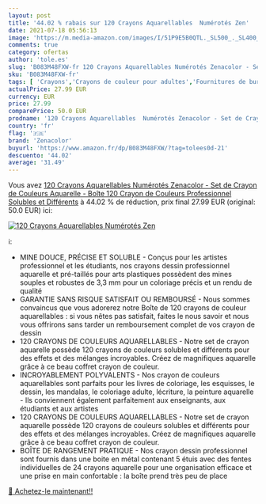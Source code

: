 ```yaml
---
layout: post
title: '44.02 % rabais sur 120 Crayons Aquarellables  Numérotés Zen'
date: 2021-07-18 05:56:13
image: 'https://m.media-amazon.com/images/I/51P9E5B0QTL._SL500_._SL400_.jpg'
comments: true
category: ofertas
author: 'tole.es'
slug: 'B083M48FXW-fr 120 Crayons Aquarellables Numérotés Zenacolor - Set de...'
sku: 'B083M48FXW-fr'
tags: [ 'Crayons','Crayons de couleur pour adultes','Fournitures de bureau','zenacolor','Écriture', ]
actualPrice: 27.99 EUR
currency: EUR
price: 27.99
comparePrice: 50.0 EUR
prodname: '120 Crayons Aquarellables  Numérotés Zenacolor - Set de Crayon de Couleurs Aquarelle - Boîte 120 Crayon de Couleurs Professionnel  Solubles et Différents'
country: 'fr'
flag: '🇫🇷'
brand: 'Zenacolor'
buyurl: 'https://www.amazon.fr/dp/B083M48FXW/?tag=tolees0d-21'
descuento: '44.02'
average: '31.49'
---
```


Vous avez [120 Crayons Aquarellables  Numérotés Zenacolor - Set de Crayon de Couleurs Aquarelle - Boîte 120 Crayon de Couleurs Professionnel  Solubles et Différents](https://www.amazon.fr/dp/B083M48FXW/?tag=tolees0d-21)  à  44.02 % de réduction, prix final  27.99 EUR (original: 50.0 EUR) ici:

[![120 Crayons Aquarellables  Numérotés Zen](https://m.media-amazon.com/images/I/51P9E5B0QTL._SL500_._SL400_.jpg)](https://www.amazon.fr/dp/B083M48FXW/?tag=tolees0d-21)

ℹ️:

- MINE DOUCE, PRÉCISE ET SOLUBLE - Conçus pour les artistes professionnel et les étudiants, nos crayons dessin professionnel aquarelle et pré-taillés pour arts plastiques possèdent des mines souples et robustes de 3,3 mm pour un coloriage précis et un rendu de qualité
- GARANTIE SANS RISQUE SATISFAIT OU REMBOURSÉ - Nous sommes convaincus que vous adorerez notre Boîte de 120 crayons de couleur aquarellables : si vous nêtes pas satisfait, faites le nous savoir et nous vous offrirons sans tarder un remboursement complet de vos crayon de dessin
- 120 CRAYONS DE COULEURS AQUARELLABLES - Notre set de crayon aquarelle possède 120 crayons de couleurs solubles et différents pour des effets et des mélanges incroyables. Créez de magnifiques aquarelle grâce à ce beau coffret crayon de couleur.
- INCROYABLEMENT POLYVALENTS - Nos crayon de couleurs aquarellables sont parfaits pour les livres de coloriage, les esquisses, le dessin, les mandalas, le coloriage adulte, lécriture, la peinture aquarelle - Ils conviennent également parfaitement aux enseignants, aux étudiants et aux artistes
- 120 CRAYONS DE COULEURS AQUARELLABLES - Notre set de crayon aquarelle possède 120 crayons de couleurs solubles et différents pour des effets et des mélanges incroyables. Créez de magnifiques aquarelle grâce à ce beau coffret crayon de couleur.
- BOÎTE DE RANGEMENT PRATIQUE - Nos crayon dessin professionnel sont fournis dans une boite en métal contenant 5 étuis avec des fentes individuelles de 24 crayons aquarelle pour une organisation efficace et une prise en main confortable : la boîte prend très peu de place

[🛒 Achetez-le maintenant!!](https://www.amazon.fr/dp/B083M48FXW/?tag=tolees0d-21)
